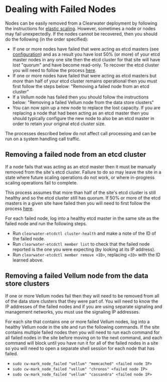 # Dealing with Failed Nodes

Nodes can be easily removed from a Clearwater deployment by following the instructions for [elastic scaling](Clearwater_Elastic_Scaling.md). However, sometimes a node or nodes may fail unexpectedly. If the nodes cannot be recovered, then you should do the following (in the order specified):

* If one or more nodes have failed that were acting as etcd masters (see [configuration](Clearwater_Configuration_Options_Reference.md)) and as a result you have lost 50% (or more) of your etcd master nodes in any one site then the etcd cluster for that site will have lost "quorum" and have become read-only.  To recover the etcd cluster you will need to follow the process [here](Handling_Multiple_Failed_Nodes.md).
* If one or more nodes have failed that were acting as etcd masters but *more* than half of your etcd cluster remains operational then you must first follow the steps below: "Removing a failed node from an etcd cluster"
* If a Vellum node has failed then you should follow the instructions below: "Removing a failed Vellum node from the data store clusters"
* You can now spin up a new node to replace the lost capacity. If you are replacing a node that had been acting as an etcd master then you should typically configure the new node to also be an etcd master in order to retain your original etcd cluster size.

The processes described below do not affect call processing and can be run on a system handling call traffic.

## Removing a failed node from an etcd cluster

If a node fails that was acting as an etcd master then it must be manually removed from the site's etcd cluster. Failure to do so may leave the site in a state where future scaling operations do not work, or where in-progress scaling operations fail to complete.

This process assumes that more than half of the site's etcd cluster is still healthy and so the etcd cluster still has quorum. If 50% or more of the etcd masters in a given site have failed then you will need to first follow the process [here](Handling_Multiple_Failed_Nodes.md).

For each failed node, log into a healthy etcd master in the same site as the failed node and run the following steps.
* Run `clearwater-etcdctl cluster-health` and make a note of the ID of the failed node.
* Run `clearwater-etcdctl member list` to check that the failed node reported is the one you were expecting (by looking at its IP address).
* Run `clearwater-etcdctl member remove <ID>`, replacing `<ID>` with the ID learned above.

## Removing a failed Vellum node from the data store clusters

If one or more Vellum nodes fail then they will need to be removed from all of the data store clusters that they were part of. You will need to know the IP addresses of the failed nodes and if you are using separate signaling and management networks, you must use the signaling IP addresses.

For each site that contains one or more failed Vellum nodes, log into a healthy Vellum node in the site and run the following commands.  If the site contains multiple failed nodes then you will need to run each command for all failed nodes in the site before moving on to the next command, and each command will block until you have run it for all of the failed nodes in a site so you will need to open a separate shell session for each node that has failed.

* `sudo cw-mark_node_failed "vellum" "memcached" <failed node IP>`
* `sudo cw-mark_node_failed "vellum" "chronos" <failed node IP>`
* `sudo cw-mark_node_failed "vellum" "cassandra" <failed node IP>`

